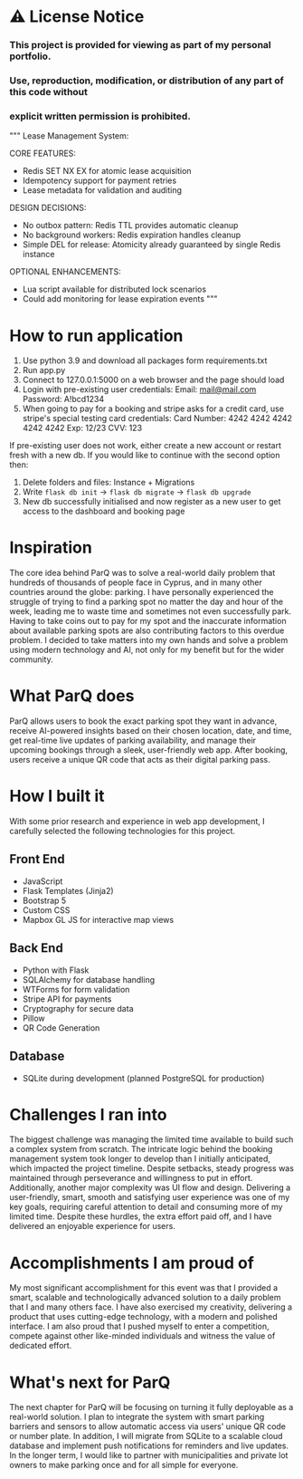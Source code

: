 # ⚠ License Notice
### This project is provided for viewing as part of my personal portfolio. 
### Use, reproduction, modification, or distribution of any part of this code without 
### explicit written permission is prohibited.


"""
Lease Management System:

CORE FEATURES:
- Redis SET NX EX for atomic lease acquisition
- Idempotency support for payment retries  
- Lease metadata for validation and auditing

DESIGN DECISIONS:
- No outbox pattern: Redis TTL provides automatic cleanup
- No background workers: Redis expiration handles cleanup
- Simple DEL for release: Atomicity already guaranteed by single Redis instance

OPTIONAL ENHANCEMENTS:
- Lua script available for distributed lock scenarios
- Could add monitoring for lease expiration events
"""

# How to run application
1. Use python 3.9 and download all packages form requirements.txt
2. Run app.py
3. Connect to 127.0.0.1:5000 on a web browser and the page should load
4. Login with pre-existing user credentials:
Email: mail@mail.com
Password: A!bcd1234
5. When going to pay for a booking and stripe asks for a credit card, use stripe's special testing card credentials:
Card Number: 4242 4242 4242 4242 4242
Exp: 12/23
CVV: 123

If pre-existing user does not work, either create a new account or restart fresh with a new db. If you would like to continue with the second option then:
1. Delete folders and files: Instance + Migrations
2. Write `flask db init` -> `flask db migrate` -> `flask db upgrade`
3. New db successfully initialised and now register as a new user to get access to the dashboard and booking page

# Inspiration
The core idea behind ParQ was to solve a real-world daily problem that hundreds of thousands of people face in Cyprus, and in many other countries around the globe: parking. I have personally experienced the struggle of trying to find a parking spot no matter the day and hour of the week, leading me to waste time and sometimes not even successfully park. Having to take coins out to pay for my spot and the inaccurate information about available parking spots are also contributing factors to this overdue problem. I decided to take matters into my own hands and solve a problem using modern technology and AI, not only for my benefit but for the wider community.
# What ParQ does
ParQ allows users to book the exact parking spot they want in advance, receive AI-powered insights based on their chosen location, date, and time, get real-time live updates of parking availability, and manage their upcoming bookings through a sleek, user-friendly web app. After booking, users receive a unique QR code that acts as their digital parking pass.
# How I built it
With some prior research and experience in web app development, I carefully selected the following technologies for this project.

## Front End
* JavaScript 
* Flask Templates (Jinja2) 
* Bootstrap 5 
* Custom CSS
* Mapbox GL JS for interactive map views

## Back End
* Python with Flask
* SQLAlchemy for database handling
* WTForms for form validation
* Stripe API for payments
* Cryptography for secure data
* Pillow 
* QR Code Generation

## Database
* SQLite during development (planned PostgreSQL for production)

# Challenges I ran into
The biggest challenge was managing the limited time available to build such a complex system from scratch. The intricate logic behind the booking management system took longer to develop than I initially anticipated, which impacted the project timeline. Despite setbacks, steady progress was maintained through perseverance and willingness to put in effort. Additionally, another major complexity was UI flow and design. Delivering a user-friendly, smart, smooth and satisfying user experience was one of my key goals, requiring careful attention to detail and consuming more of my limited time. Despite these hurdles, the extra effort paid off, and I have delivered an enjoyable experience for users.
# Accomplishments I am proud of
My most significant accomplishment for this event was that I provided a smart, scalable and technologically advanced solution to a daily problem that I and many others face. I have also exercised my creativity, delivering a product that uses cutting-edge technology, with a modern and polished interface. I am also proud that I pushed myself to enter a competition, compete against other like-minded individuals and witness the value of dedicated effort.
# What's next for ParQ
The next chapter for ParQ will be focusing on turning it fully deployable as a real-world solution. I plan to integrate the system with smart parking barriers and sensors to allow automatic access via users' unique QR code or number plate. In addition, I will migrate from SQLite to a scalable cloud database and implement push notifications for reminders and live updates. In the longer term, I would like to partner with municipalities and private lot owners to make parking once and for all simple for everyone.